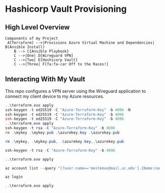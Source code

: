 # Hashicorp Vault Provisioning


## High Level Overview

``` mermaid
Components of my Project
 A[Terraform] -->|Provisions Azure Virtual Machine and Dependencies| B(Ansible Install)
    B --> C{Ansible Playbook}
    C -->|One| D[Wireguard VPN]
    C -->|Two| E[Hashicorp Vault]
    C -->|Three| F[fa:fa-car Off to the Races!]
```

## Interacting With My Vault

This repo configures a VPN server using the Wireguard application to connect my client device to my Azure resources.

```powershell
..\terraform.exe apply
ssh-keygen -t ed25519 -C "Azure-Terraform-Key" -b 4096 -N
ssh-keygen -t ed25519 -C "Azure-Terraform-Key" -b 4096
ssh-keygen -t ed25519 -C "Azure-Terraform-Key" -b 4096
..\terraform.exe apply
ssh-keygen -t rsa -C "Azure-Terraform-Key" -b 4096
rm .\mykey .\mykey.pub .\azurekey.key .\azurekey.pub

rm .\mykey, .\mykey.pub, .\azurekey.key,.\azurekey.pub

ssh-keygen -t rsa -C "Azure-Terraform-Key" -b 4096

..\terraform.exe apply

az account list --query "[?user.name=='mestemax@mail.uc.edu'].{Name:name, ID:id, Default:isDefault}" --output Table

az login

..\terraform.exe apply
```


